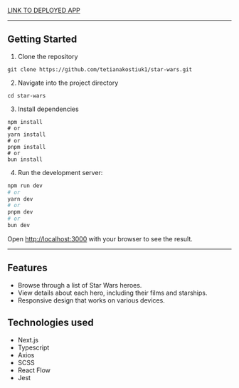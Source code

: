

[LINK TO DEPLOYED APP](https://star-wars-mocha-five.vercel.app/)

---

## Getting Started
1. Clone the repository
```
git clone https://github.com/tetianakostiuk1/star-wars.git
```
2. Navigate into the project directory
```
cd star-wars
```
3. Install dependencies
```
npm install
# or
yarn install
# or
pnpm install
# or
bun install
```

4. Run the development server:

```bash
npm run dev
# or
yarn dev
# or
pnpm dev
# or
bun dev
```

Open [http://localhost:3000](http://localhost:3000) with your browser to see the result.

---

## Features

- Browse through a list of Star Wars heroes.
- View details about each hero, including their films and starships.
- Responsive design that works on various devices.


## Technologies used

- Next.js
- Typescript
- Axios
- SCSS
- React Flow
- Jest

